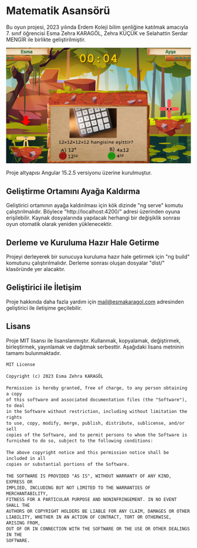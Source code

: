 # Matematik Asansörü

Bu oyun projesi, 2023 yılında Erdem Koleji bilim şenliğine katılmak amacıyla 7. sınıf öğrencisi Esma Zehra KARAGÖL, Zehra KÜÇÜK ve Selahattin Serdar MENGİR ile birlikte geliştirilmiştir. 

![screenshot.png](resources%2Fimages%2Fscreenshot.png)

Proje altyapısı Angular 15.2.5 versiyonu üzerine kurulmuştur.


## Geliştirme Ortamını Ayağa Kaldırma

Geliştirici ortamının ayağa kaldırılması için kök dizinde "ng serve" komutu çalıştırılmalıdır. Böylece "http://localhost:4200/" adresi üzerinden oyuna erişilebilir. Kaynak dosyalarında yapılacak herhangi bir değişiklik sonrası oyun otomatik olarak yeniden yüklenecektir.


## Derleme ve Kuruluma Hazır Hale Getirme

Projeyi derleyerek bir sunucuya kuruluma hazır hale getirmek için "ng build" komutunu çalıştırılmalıdır. Derleme sonrası oluşan dosyalar "dist/" klasöründe yer alacaktır.


## Geliştirici ile İletişim

Proje hakkında daha fazla yardım için [mail@esmakaragol.com](mailto:mail@esmakaragol.com) adresinden geliştirici ile iletişime geçilebilir. 


## Lisans

Proje MIT lisansı ile lisanslanmıştır. Kullanmak, kopyalamak, değiştirmek, birleştirmek, yayınlamak ve dağıtmak serbesttir. Aşağıdaki lisans metninin tamamı bulunmaktadır.

```
MIT License

Copyright (c) 2023 Esma Zehra KARAGÖL

Permission is hereby granted, free of charge, to any person obtaining a copy
of this software and associated documentation files (the "Software"), to deal
in the Software without restriction, including without limitation the rights
to use, copy, modify, merge, publish, distribute, sublicense, and/or sell
copies of the Software, and to permit persons to whom the Software is
furnished to do so, subject to the following conditions:

The above copyright notice and this permission notice shall be included in all
copies or substantial portions of the Software.

THE SOFTWARE IS PROVIDED "AS IS", WITHOUT WARRANTY OF ANY KIND, EXPRESS OR
IMPLIED, INCLUDING BUT NOT LIMITED TO THE WARRANTIES OF MERCHANTABILITY,
FITNESS FOR A PARTICULAR PURPOSE AND NONINFRINGEMENT. IN NO EVENT SHALL THE
AUTHORS OR COPYRIGHT HOLDERS BE LIABLE FOR ANY CLAIM, DAMAGES OR OTHER
LIABILITY, WHETHER IN AN ACTION OF CONTRACT, TORT OR OTHERWISE, ARISING FROM,
OUT OF OR IN CONNECTION WITH THE SOFTWARE OR THE USE OR OTHER DEALINGS IN THE
SOFTWARE.
```
